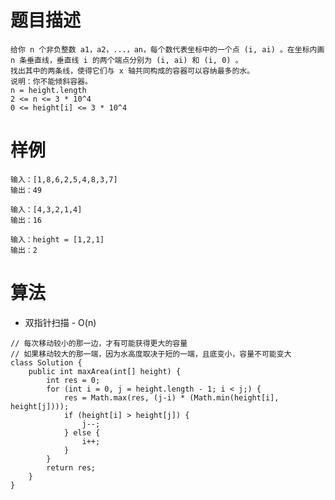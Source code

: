 # 题目描述
	给你 n 个非负整数 a1，a2，...，an，每个数代表坐标中的一个点 (i, ai) 。在坐标内画 n 条垂直线，垂直线 i 的两个端点分别为 (i, ai) 和 (i, 0) 。
	找出其中的两条线，使得它们与 x 轴共同构成的容器可以容纳最多的水。
	说明：你不能倾斜容器。
	n = height.length
	2 <= n <= 3 * 10^4
	0 <= height[i] <= 3 * 10^4

# 样例
	输入：[1,8,6,2,5,4,8,3,7]
	输出：49
	
	输入：[4,3,2,1,4]
	输出：16

	输入：height = [1,2,1]
	输出：2

# 算法
* 双指针扫描 - O(n)
```
// 每次移动较小的那一边，才有可能获得更大的容量
// 如果移动较大的那一端，因为水高度取决于短的一端，且底变小，容量不可能变大
class Solution {
	public int maxArea(int[] height) {
		int res = 0;
		for (int i = 0, j = height.length - 1; i < j;) {
			res = Math.max(res, (j-i) * (Math.min(height[i], height[j])));
			if (height[i] > height[j]) {
				j--;
			} else {
				i++;
			}
		}
		return res;
	}
}
```
